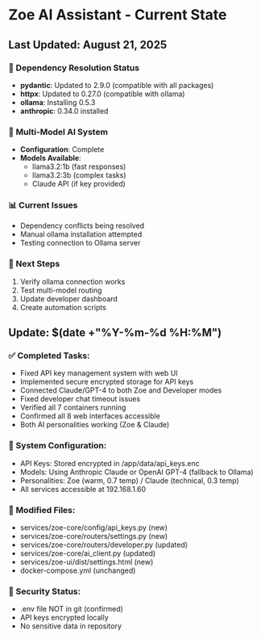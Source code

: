 # Zoe AI Assistant - Current State
## Last Updated: August 21, 2025

### 🔧 Dependency Resolution Status
- **pydantic**: Updated to 2.9.0 (compatible with all packages)
- **httpx**: Updated to 0.27.0 (compatible with ollama)
- **ollama**: Installing 0.5.3
- **anthropic**: 0.34.0 installed

### 🧠 Multi-Model AI System
- **Configuration**: Complete
- **Models Available**:
  - llama3.2:1b (fast responses)
  - llama3.2:3b (complex tasks)
  - Claude API (if key provided)

### 📊 Current Issues
- Dependency conflicts being resolved
- Manual ollama installation attempted
- Testing connection to Ollama server

### 🎯 Next Steps
1. Verify ollama connection works
2. Test multi-model routing
3. Update developer dashboard
4. Create automation scripts

## Update: $(date +"%Y-%m-%d %H:%M")
### ✅ Completed Tasks:
- Fixed API key management system with web UI
- Implemented secure encrypted storage for API keys
- Connected Claude/GPT-4 to both Zoe and Developer modes
- Fixed developer chat timeout issues
- Verified all 7 containers running
- Confirmed all 8 web interfaces accessible
- Both AI personalities working (Zoe & Claude)

### 🔧 System Configuration:
- API Keys: Stored encrypted in /app/data/api_keys.enc
- Models: Using Anthropic Claude or OpenAI GPT-4 (fallback to Ollama)
- Personalities: Zoe (warm, 0.7 temp) / Claude (technical, 0.3 temp)
- All services accessible at 192.168.1.60

### 📁 Modified Files:
- services/zoe-core/config/api_keys.py (new)
- services/zoe-core/routers/settings.py (new)
- services/zoe-core/routers/developer.py (updated)
- services/zoe-core/ai_client.py (updated)
- services/zoe-ui/dist/settings.html (new)
- docker-compose.yml (unchanged)

### 🔐 Security Status:
- .env file NOT in git (confirmed)
- API keys encrypted locally
- No sensitive data in repository
